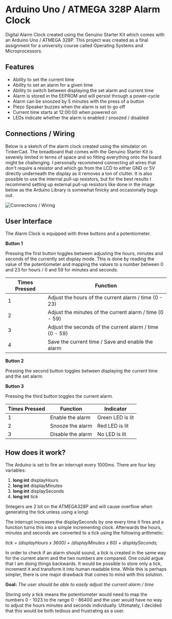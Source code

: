 # Arduino Uno / ATMEGA 328P Alarm Clock

Digital Alarm Clock created using the Genuino Starter Kit which comes with an Arduino Uno / ATMEGA 328P. This project was created as a final assignment for a university course called Operating Systems and Microprocessors.

## Features

 - Ability to set the current time
 - Ability to set an alarm for a given time
 - Ability to switch between displaying the set alarm and current time
 - Alarm is stored in the EEPROM and will persist through a power-cycle
 - Alarm can be snoozed by 5 minutes with the press of a button
 - Piezo Speaker buzzes when the alarm is set to go off
 - Current time starts at 12:00:00 when powered on
 - LEDs indicate whether the alarm is enabled / snoozed / disabled

## Connections / Wiring
Below is a sketch of the alarm clock created using the simulator on TinkerCad. The breadboard that comes with the Genuino Starter Kit is severely limited in terms of space and so fitting everything onto the board might be challenging. I personally recommend connecting all wires that don't require a resistor and which go from the LCD to either GND or 5V directly underneath the display as it removes a ton of clutter. It is also possible to use the internal pull-up resistors, but for the best results I recommend setting up external pull-up resistors like done in the image below as the Arduino Library is somewhat finicky and occasionally bugs out.

![Connections / Wiring](https://i.imgur.com/zKPOMVa.png)

## User Interface
The Alarm Clock is equipped with three buttons and a potentiometer.

**Button 1**

Pressing the first button toggles between adjusting the hours, minutes and seconds of the currently set display mode. This is done by reading the value of the potentiometer and mapping the values to a number between 0 and 23 for hours / 0 and 59 for minutes and seconds.

| Times Pressed| Function |
|- | - |
| 1 | Adjust the hours of the current alarm / time (0 - 23) |
| 2 | Adjust the minutes of the current alarm / time (0 - 59) |
| 3 | Adjust the seconds of the current alarm / time (0 - 59) |
| 4 | Save the current time / Save and enable the alarm |

**Button 2**


Pressing the second button toggles between displaying the current time and the set alarm.

**Button 3**


Pressing the third button toggles the current alarm.

| Times Pressed | Function | Indicator |
| -- | -- | -- |
| 1 | Enable the alarm | Green LED is lit |
| 2 | Snooze the alarm | Red LED is lit |
| 3 | Disable the alarm | No LED is lit |

## How does it work?

The Arduino is set to fire an interrupt every 1000ms. There are four key variables:

 1. **long int** displayHours
 2. **long int** displayMinutes
 3. **long int** displaySeconds
 4. **long int** tick
 
(Integers are 2 bit on the ATMEGA328P and will cause overflow when generating the tick unless using a long)

The interrupt increases the displaySeconds by one every time it fires and a function turns this into a simple incrementing clock. Afterwards the hours, minutes and seconds are converted to a tick using the following arithmetic:

*tick = (displayHours x 3600) + (displayMinutes x 60) + displaySeconds;*

In order to check if an alarm should sound, a tick is created in the same way for the current alarm and the two numbers are compared.  One could argue that I am doing things backwards. It would be possible to store only a tick, increment it and transform it into human readable time. While this is perhaps simpler, there is one major drawback that comes to mind with this solution.

**Goal:** *The user should be able to easily adjust the current alarm / time*

Storing only a tick means the potentiometer would need to map the numbers 0 - 1023 to the range 0 - 86400 and the user would have no way to adjust the hours minutes and seconds individually. Ultimately, I decided that this would be both tedious and frustrating as a user.
